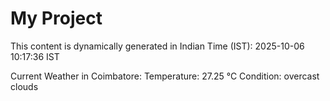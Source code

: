 # My Project

This content is dynamically generated in Indian Time (IST): 2025-10-06 10:17:36 IST


Current Weather in Coimbatore:
Temperature: 27.25 °C
Condition: overcast clouds
